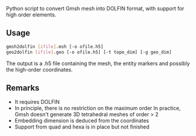 Python script to convert Gmsh mesh into DOLFIN format, with
support for high order elements.

Usage
-----
```bash
gmsh2dolfin [ifile].msh [-o ofile.h5]
geo2dolfin [ifile].geo [-o ofile.h5] [-t topo_dim] [-g geo_dim]
```
The output is a .h5 file containing the mesh, the entity markers
and possibly the high-order coordinates.

Remarks
-------
* It requires DOLFIN
* In principle, there is no restriction on the maximum order
  In practice, Gmsh doesn't generate 3D tetrahedral meshes
  of order > 2
* Embedding dimension is deduced from the coordinates
* Support from quad and hexa is in place but not finished

